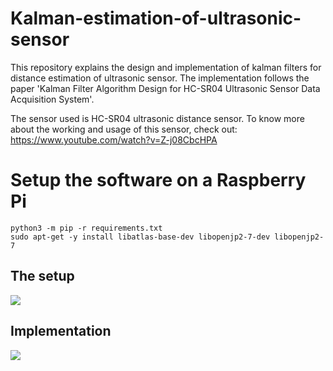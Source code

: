 # Kalman-estimation-of-ultrasonic-sensor
This repository explains the design and implementation of kalman filters for distance estimation of ultrasonic sensor. The implementation follows the paper 'Kalman Filter Algorithm Design for HC-SR04 Ultrasonic Sensor Data Acquisition System'. 

The sensor used is HC-SR04 ultrasonic distance sensor. To know more about the working and usage of this sensor, check out: https://www.youtube.com/watch?v=Z-j08CbcHPA 


# Setup the software on a Raspberry Pi
```
python3 -m pip -r requirements.txt
sudo apt-get -y install libatlas-base-dev libopenjp2-7-dev libopenjp2-7

```

## The setup 
![](Kalman_filter_setup.jpg)

## Implementation

![](kalman_estimation_gif.gif)



